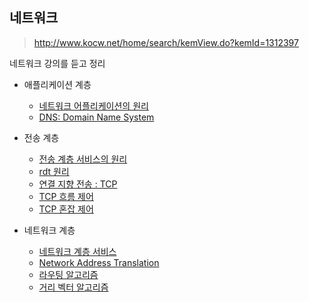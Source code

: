 ## 네트워크

> http://www.kocw.net/home/search/kemView.do?kemId=1312397

네트워크 강의를 듣고 정리

- 애플리케이션 계층
    - [네트워크 어플리케이션의 원리](./1.%EC%95%A0%ED%94%8C%EB%A6%AC%EC%BC%80%EC%9D%B4%EC%85%98%EA%B3%84%EC%B8%B5/1.%EC%96%B4%ED%94%8C%EB%A6%AC%EC%BC%80%EC%9D%B4%EC%85%98%EA%B3%84%EC%B8%B5.md)
    - [DNS: Domain Name System](./1.%EC%95%A0%ED%94%8C%EB%A6%AC%EC%BC%80%EC%9D%B4%EC%85%98%EA%B3%84%EC%B8%B5/2.%EC%96%B4%ED%94%8C%EB%A6%AC%EC%BC%80%EC%9D%B4%EC%85%98%EA%B3%84%EC%B8%B5.md)

- 전송 계층
    - [전송 계층 서비스의 원리](./2.%EC%A0%84%EC%86%A1%EA%B3%84%EC%B8%B5/1.%EC%A0%84%EC%86%A1%EA%B3%84%EC%B8%B5.md)
    - [rdt 원리](./2.%EC%A0%84%EC%86%A1%EA%B3%84%EC%B8%B5/2.%EC%A0%84%EC%86%A1%EA%B3%84%EC%B8%B5.md)
    - [연결 지향 전송 : TCP](./2.%EC%A0%84%EC%86%A1%EA%B3%84%EC%B8%B5/3.%EC%A0%84%EC%86%A1%EA%B3%84%EC%B8%B5.md)
    - [TCP 흐름 제어](./2.%EC%A0%84%EC%86%A1%EA%B3%84%EC%B8%B5/4.%EC%A0%84%EC%86%A1%EA%B3%84%EC%B8%B5.md)
    - [TCP 혼잡 제어](./2.%EC%A0%84%EC%86%A1%EA%B3%84%EC%B8%B5/5.%EC%A0%84%EC%86%A1%EA%B3%84%EC%B8%B5.md)

- 네트워크 계층
    - [네트워크 계층 서비스](./3.네트워크계층/1.네트워크계층.md)
    - [Network Address Translation](./3.네트워크계층/2.네트워크계층.md)
    - [라우팅 알고리즘](./3.네트워크계층/3.네트워크계층.md)
    - [거리 벡터 알고리즘](./3.네트워크계층/4.네트워크계층.md)
